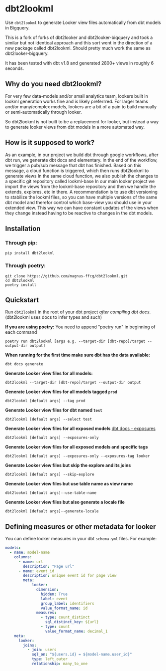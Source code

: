 # dbt2lookml
Use `dbt2lookml` to generate Looker view files automatically from dbt models in Bigquery.

This is a fork of forks of dbt2looker and dbt2looker-biqquery and took a similar but not identical approach and this sort went in the direction of a new package called dbt2lookml. Should pretty much work the same as dbt2looker-bigquery.

It has been tested with dbt v1.8 and generated 2800+ views in roughly 6 seconds.

## Why do you need dbt2lookml?

For very few data-models and/or small analytics team, lookers built in lookml generation works fine
and is likely preferrred. For larger teams and/or many/complex models, lookers are a bit of a pain to build manually or semi-automatically through looker.

So dbt2lookml is not built to be a replacement for looker, but instead a way to generate looker views from dbt models in a more automated way.

## How is it supposed to work?

As an example, in our project we build dbt through google workflows, after dbt run, we generate dbt docs and elementary. In the end of the workflow, we trigger a pub/sub message that dbt has finished.
Based on this message, a cloud function is triggered, which then runs dbt2lookml to generate views
In the same cloud function, we also publish the changes to a specific git repository called lookml-base
In our main looker project we import the views from the lookml-base repository and then we handle the extends, explores, etc in there. A recommendation is to use dbt versioning to stabilize the lookml files, so you can have multiple versions of the same dbt model and therefor control which base-view you should use in your extended view. This way we can have constant updates of the views when they change instead having to be reactive to changes in the dbt models.

## Installation

### Through pip:

```shell
pip install dbt2lookml
```
### Through poetry:

```shell
git clone https://github.com/magnus-ffcg/dbt2lookml.git
cd dbt2lookml
poetry install
```

## Quickstart

Run `dbt2lookml` in the root of your dbt project *after compiling dbt docs*.
(dbt2lookml uses docs to infer types and such)

**If you are using poetry:**
You need to append "poetry run" in beginning of each command

```shell
poetry run dbt2lookml [args e.g. --target-dir [dbt-repo]/target --output-dir output]
```

**When running for the first time make sure dbt has the data available:**
```shell
dbt docs generate
```
**Generate Looker view files for all models:**
```shell
dbt2lookml --target-dir [dbt-repo]/target --output-dir output
```

**Generate Looker view files for all models tagged `prod`**
```shell
dbt2lookml [default args] --tag prod
```

**Generate Looker view files for dbt named `test`**
```shell
dbt2lookml [default args] --select test
```

**Generate Looker view files for all exposed models**
[dbt docs - exposures](https://docs.getdbt.com/docs/build/exposures)
```shell
dbt2lookml [default args] --exposures-only
```

**Generate Looker view files for all exposed models and specific tags**
```shell
dbt2lookml [default args] --exposures-only --exposures-tag looker
```

**Generate Looker view files but skip the explore and its joins**
```shell
dbt2lookml [default args] --skip-explore
```

**Generate Looker view files but use table name as view name**
```shell
dbt2lookml [default args]--use-table-name
```

**Generate Looker view files but also generate a locale file**
```shell
dbt2lookml [default args]--generate-locale
```

## Defining measures or other metadata for looker

You can define looker measures in your dbt `schema.yml` files. For example:

```yaml
models:
  - name: model-name
    columns:
      - name: url
        description: "Page url"
      - name: event_id
        description: unique event id for page view
        meta:
            looker:
              dimension:
                hidden: True
                label: event
                group_label: identifiers
                value_format_name: id
              measures:
                - type: count_distinct
                  sql_distinct_key: ${url}
                - type: count
                  value_format_name: decimal_1
    meta:
      looker:
        joins:
          - join: users
            sql_on: "${users.id} = ${model-name.user_id}"
            type: left_outer
            relationship: many_to_one